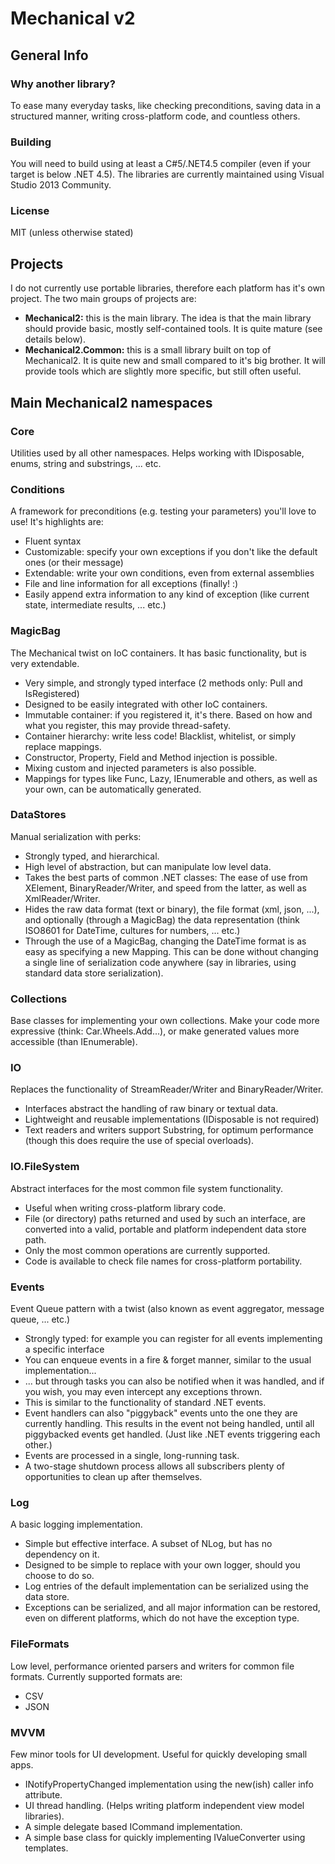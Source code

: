 Mechanical v2
=============

General Info
------------

### Why another library?
To ease many everyday tasks, like checking preconditions, saving data in a structured manner, writing cross-platform code, and countless others.

### Building
You will need to build using at least a C#5/.NET4.5 compiler (even if your target is below .NET 4.5). The libraries are currently maintained using Visual Studio 2013 Community.

### License
MIT (unless otherwise stated)

Projects
--------
I do not currently use portable libraries, therefore each platform has it's own project. The two main groups of projects are:
* **Mechanical2:** this is the main library. The idea is that the main library should provide basic, mostly self-contained tools. It is quite mature (see details below).
* **Mechanical2.Common:** this is a small library built on top of Mechanical2. It is quite new and small compared to it's big brother. It will provide tools which are slightly more specific, but still often useful.


Main Mechanical2 namespaces
---------------------------

### Core
Utilities used by all other namespaces. Helps working with IDisposable, enums, string and substrings, ... etc.

### Conditions
A framework for preconditions (e.g. testing your parameters) you'll love to use! It's highlights are:
* Fluent syntax
* Customizable: specify your own exceptions if you don't like the default ones (or their message)
* Extendable: write your own conditions, even from external assemblies
* File and line information for all exceptions (finally! :)
* Easily append extra information to any kind of exception (like current state, intermediate results, ... etc.)

### MagicBag
The Mechanical twist on IoC containers. It has basic functionality, but is very extendable.
* Very simple, and strongly typed interface (2 methods only: Pull<T> and IsRegistered<T>)
* Designed to be easily integrated with other IoC containers.
* Immutable container: if you registered it, it's there. Based on how and what you register, this may provide thread-safety.
* Container hierarchy: write less code! Blacklist, whitelist, or simply replace mappings.
* Constructor, Property, Field and Method injection is possible.
* Mixing custom and injected parameters is also possible.
* Mappings for types like Func<T>, Lazy<T>, IEnumerable<T> and others, as well as your own, can be automatically generated.

### DataStores
Manual serialization with perks:
* Strongly typed, and hierarchical.
* High level of abstraction, but can manipulate low level data.
* Takes the best parts of common .NET classes: The ease of use from XElement, BinaryReader/Writer, and speed from the latter, as well as XmlReader/Writer.
* Hides the raw data format (text or binary), the file format (xml, json, ...), and optionally (through a MagicBag) the data representation (think ISO8601 for DateTime, cultures for numbers, ... etc.)
* Through the use of a MagicBag, changing the DateTime format is as easy as specifying a new Mapping. This can be done without changing a single line of serialization code anywhere (say in libraries, using standard data store serialization).

### Collections
Base classes for implementing your own collections. Make your code more expressive (think: Car.Wheels.Add...), or make generated values more accessible (than IEnumerable).

### IO
Replaces the functionality of StreamReader/Writer and BinaryReader/Writer.
* Interfaces abstract the handling of raw binary or textual data.
* Lightweight and reusable implementations (IDisposable is not required)
* Text readers and writers support Substring, for optimum performance (though this does require the use of special overloads).

### IO.FileSystem
Abstract interfaces for the most common file system functionality.
* Useful when writing cross-platform library code.
* File (or directory) paths returned and used by such an interface, are converted into a valid, portable and platform independent data store path.
* Only the most common operations are currently supported.
* Code is available to check file names for cross-platform portability.

### Events
Event Queue pattern with a twist (also known as event aggregator, message queue, ... etc.)
* Strongly typed: for example you can register for all events implementing a specific interface
* You can enqueue events in a fire & forget manner, similar to the usual implementation...
* ... but through tasks you can also be notified when it was handled, and if you wish, you may even intercept any exceptions thrown.
* This is similar to the functionality of standard .NET events.
* Event handlers can also "piggyback" events unto the one they are currently handling. This results in the event not being handled, until all piggybacked events get handled. (Just like .NET events triggering each other.)
* Events are processed in a single, long-running task.
* A two-stage shutdown process allows all subscribers plenty of opportunities to clean up after themselves.

### Log
A basic logging implementation.
* Simple but effective interface. A subset of NLog, but has no dependency on it.
* Designed to be simple to replace with your own logger, should you choose to do so.
* Log entries of the default implementation can be serialized using the data store.
* Exceptions can be serialized, and all major information can be restored, even on different platforms, which do not have the exception type.

### FileFormats
Low level, performance oriented parsers and writers for common file formats. Currently supported formats are:
* CSV
* JSON

### MVVM
Few minor tools for UI development. Useful for quickly developing small apps.
* INotifyPropertyChanged implementation using the new(ish) caller info attribute.
* UI thread handling. (Helps writing platform independent view model libraries).
* A simple delegate based ICommand implementation.
* A simple base class for quickly implementing IValueConverter using templates.
